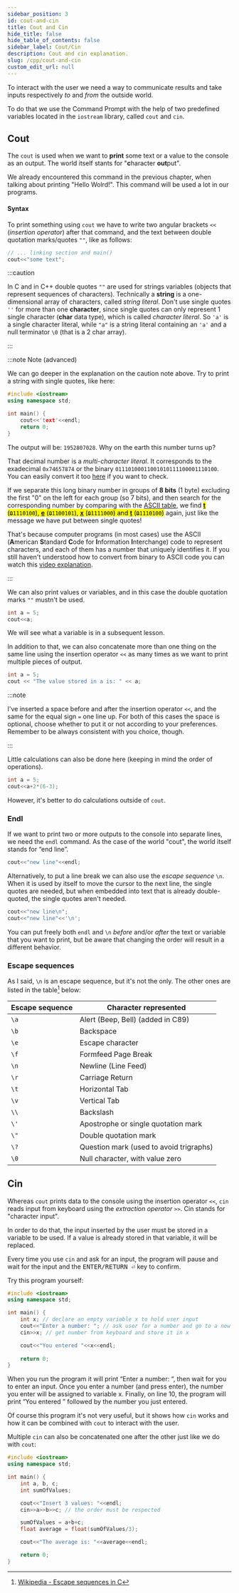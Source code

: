 ```yaml
---
sidebar_position: 3
id: cout-and-cin
title: Cout and Cin
hide_title: false
hide_table_of_contents: false
sidebar_label: Cout/Cin
description: Cout and cin explanation.
slug: /cpp/cout-and-cin
custom_edit_url: null
---
```



To interact with the user we need a way to communicate results and take inputs respectively 
*to* and *from* the outside world.

To do that we use the Command Prompt with the help of two predefined variables located in the 
`iostream` library, called `cout` and `cin`.


## Cout

The `cout` is used when we want to **print** some text or a value to the console as an output. 
The world itself stants for "**c**haracter **out**put".

We already encountered this command in the previous chapter, when talking about printing "Hello 
Wolrd!". This command will be used a lot in our programs.

#### Syntax

To print something using `cout` we have to write two angular brackets `<<` (*insertion operator*) 
after that command, and the text between double quotation marks/quotes `""`, like as follows:

```cpp
// ... linking section and main()
cout<<"some text";
```

:::caution

In C and in C++ double quotes `""` are used for strings variables (objects that represent 
sequences of characters). Technically a **string** is a one-dimensional array of characters, 
called *string literal*. Don't use single quotes `''` for more than one **character**, since single 
quotes can only represent 1 single character (**char** data type), which is called *character literal*.
So `'a'` is a single character literal, while `"a"` is a string literal containing an `'a'` 
and a null terminator `\0` (that is a 2 char array).

:::

:::note Note (advanced)

We can go deeper in the explanation on the caution note above.
Try to print a string with single quotes, like here:

```cpp {5}
#include <iostream>
using namespace std;

int main() {
	cout<<'text'<<endl;
	return 0;
}
```

The output will be: `1952807028`. Why on the earth this number turns up?

That decimal number is a *multi-character literal*. It corresponds to the exadecimal 
`0x74657874` or the binary `01110100011001010111100001110100`. You can easily convert it 
too [here](https://www.rapidtables.com/convert/number/decimal-to-binary.html) if you want to 
check. 

If we separate this long binary number in groups of **8 bits** (1 byte) excluding the 
first "0" on the left for each group (so 7 bits), and then search for 
the corresponding number by comparing with the 
[ASCII table](https://en.wikipedia.org/wiki/ASCII#:~:text=110%200001,z),
we find <mark>**[t](https://en.wikipedia.org/wiki/ASCII#:~:text=111%200100,t)** (<del>`0`</del>`1110100`), 
**[e](https://en.wikipedia.org/wiki/ASCII#:~:text=110%200101,e)** (<del>`0`</del>`1100101`), 
**[x](https://en.wikipedia.org/wiki/ASCII#:~:text=111%201000,x)** (<del>`0`</del>`1111000`) and 
**[t](https://en.wikipedia.org/wiki/ASCII#:~:text=111%200100,t)** (<del>`0`</del>`1110100`)</mark> 
again, just like the message we have put between single quotes!

That's because computer programs (in most cases) use the ASCII (**A**merican **S**tandard 
**C**ode for **I**nformation **I**nterchange) code to represent characters, and each of them 
has a number that uniquely identifies it. If you still haven't understood how to convert from 
binary to ASCII code you can watch this [video explanation](https://youtu.be/H4l42nbYmrU).

:::

We can also print values or variables, and in this case the double quotation marks `""` mustn't 
be used.

```cpp {2}
int a = 5;
cout<<a;
```

We will see what a variable is in a subsequent lesson.

In addition to that, we can also concatenate more than one thing on the same line using the 
insertion operator `<<` as many times as we want to print multiple pieces of output.

```cpp {2}
int a = 5;
cout << "The value stored in a is: " << a;
```

:::note

I've inserted a space before and after the insertion operator `<<`, and the same for the equal 
sign `=` one line up. For both of this cases the space is optional, choose whether to put it 
or not according to your preferences. Remember to be always consistent with you choice, though.

:::

Little calculations can also be done here (keeping in mind the order of operations).
```cpp {2}
int a = 5;
cout<<a+2*(6-3);
```

However, it's better to do calculations outside of `cout`.

### Endl

If we want to print two or more outputs to the console into separate lines, we need the `endl` 
command. As the case of the world "cout", the world itself stands for “end line”.

```cpp {3}
cout<<"new line"<<endl;
```

Alternatively, to put a line break we can also use the *escape sequence* `\n`. When it is used 
by itself to move the cursor to the next line, the single quotes are needed, but when embedded 
into text that is already double-quoted, the single quotes aren't needed.

```cpp {3}
cout<<"new line\n";
cout<<"new line"<<'\n';
```

You can put freely both `endl` and `\n` *before* and/or *after* the text or variable that you 
want to print, but be aware that changing the order will result in a different behavior.

### Escape sequences

As I said, `\n` is an escape sequence, but it's not the only. The other ones are listed in the 
table[^1] below:

| Escape sequence   | Character represented                   |
|-------------------|-----------------------------------------|
| `\a`              | Alert (Beep, Bell) (added in C89)       |
| `\b`              | Backspace                               |
| `\e`              | Escape character                        |
| `\f`              | Formfeed Page Break                     |
| `\n`              | Newline (Line Feed)                     |
| `\r`              | Carriage Return                         |
| `\t`              | Horizontal Tab                          |
| `\v`              | Vertical Tab                            |
| `\\`              | Backslash                               |
| `\'`              | Apostrophe or single quotation mark     |
| `\"`              | Double quotation mark                   |
| `\?`              | Question mark (used to avoid trigraphs) |
| `\0`              | Null character, with value zero         |


## Cin

Whereas `cout` prints data to the console using the insertion operator `<<`, `cin` reads 
input from keyboard using the *extraction operator* `>>`. Cin stands for "character input".

In order to do that, the input inserted by the user must be stored in a variable to be used. 
If a value is already stored in that variable, it will be replaced.

Every time you use `cin` and ask for an input, the program will pause and wait for the input 
and the <kbd>ENTER/RETURN ⏎</kbd> key to confirm.

Try this program yourself:
```cpp
#include <iostream>
using namespace std;

int main() {
	int x; // declare an empty variable x to hold user input
    cout<<"Enter a number: "; // ask user for a number and go to a new line
    cin>>x; // get number from keyboard and store it in x

    cout<<"You entered "<<x<<endl;
	
    return 0;
}
```

When you run the program it will print “Enter a number: “, then wait for you to enter an input. 
Once you enter a number (and press enter), the number you enter will be assigned to variable x. 
Finally, on line 10, the program will print “You entered ” followed by the number you just entered.

Of course this program it's not very useful, but it shows how `cin` works and how it can be 
combined with `cout` to interact with the user.

Multiple `cin` can also be concatenated one after the other just like we do with `cout`:

```cpp
#include <iostream>
using namespace std;

int main() {
	int a, b, c;
	int sumOfValues;

	cout<<"Insert 3 values: "<<endl;
	cin>>a>>b>>c; // the order must be respected

	sumOfValues = a+b+c;
	float average = float(sumOfValues/3);

	cout<<"The average is: "<<average<<endl;

	return 0;
}
```

[^1]: [Wikipedia - Escape sequences in C](https://en.wikipedia.org/wiki/Escape_sequences_in_C#Table_of_escape_sequences)